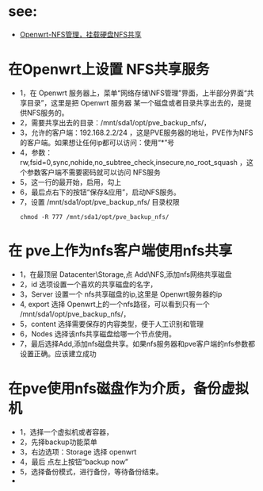 # see: 
- [Openwrt-NFS管理，挂载硬盘NFS共享](https://www.moelm.cn/136.html)

# 在Openwrt上设置 NFS共享服务
- 1，在 Openwrt 服务器上，菜单“网络存储\NFS管理”界面，上半部分界面“共享目录”，这里是把 Openwrt 服务器 某一个磁盘或者目录共享出去的，是提供NFS服务的。
- 2，需要共享出去的目录：/mnt/sda1/opt/pve_backup_nfs/，
- 3，允许的客户端：192.168.2.2/24 ，这是PVE服务器的地址，PVE作为NFS的客户端。如果想让任何ip都可以访问：使用“*”号
- 4，参数：rw,fsid=0,sync,nohide,no_subtree_check,insecure,no_root_squash ，这个参数客户端不需要密码就可以访问 NFS服务
- 5，这一行的最开始，启用，勾上
- 6，最后点右下的按钮“保存&应用”，启动NFS服务。
- 7，设置 /mnt/sda1/opt/pve_backup_nfs/ 目录权限  
    ``` 
    chmod -R 777 /mnt/sda1/opt/pve_backup_nfs/ 
    ```
# 在 pve上作为nfs客户端使用nfs共享
- 1，在最顶层 Datacenter\Storage,点 Add\NFS,添加nfs网络共享磁盘
- 2，id 选项设置一个喜欢的共享磁盘的名字，
- 3，Server 设置一个 nfs共享磁盘的ip,这里是 Openwrt服务器的ip
- 4, export 选择 Openwrt上的一个nfs路径，可以看到只有一个 /mnt/sda1/opt/pve_backup_nfs/，
- 5，content 选择需要保存的内容类型，便于人工识别和管理
- 6，Nodes 选择该nfs共享磁盘给哪一个节点使用。
- 7，最后选择Add,添加nfs磁盘共享。如果nfs服务器和pve客户端的nfs参数都设置正确。应该建立成功

# 在pve使用nfs磁盘作为介质，备份虚拟机
- 1，选择一个虚拟机或者容器，
- 2，先择backup功能菜单
- 3，右边选项：Storage 选择 openwrt
- 4，最后 点左上按钮“backup now”
- 5，选择备份模式，进行备份，等待备份结束。
- 
